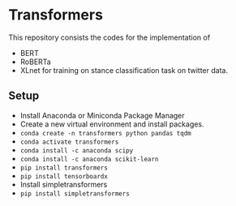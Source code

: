 # Transformers

This repository consists the codes for the implementation of 
- BERT
- RoBERTa
- XLnet
for training on stance classification task on twitter data.

## Setup
- Install Anaconda or Miniconda Package Manager
- Create a new virtual environment and install packages.
 - `conda create -n transformers python pandas tqdm`
 - `conda activate transformers`
 - `conda install -c anaconda scipy`
 - `conda install -c anaconda scikit-learn`
 - `pip install transformers`
 - `pip install tensorboardx`
- Install simpletransformers
 - `pip install simpletransformers`

 

